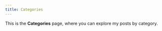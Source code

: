 ```yaml
---
title: Categories
---
```


This is the **Categories** page, where you can explore my posts by category.
